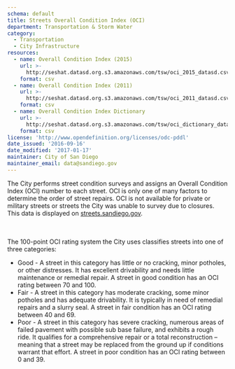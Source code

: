 ```yaml
---
schema: default
title: Streets Overall Condition Index (OCI)
department: Transportation & Storm Water
category:
  - Transportation
  - City Infrastructure
resources:
  - name: Overall Condition Index (2015)
    url: >-
      http://seshat.datasd.org.s3.amazonaws.com/tsw/oci_2015_datasd.csv
    format: csv
  - name: Overall Condition Index (2011)
    url: >-
      http://seshat.datasd.org.s3.amazonaws.com/tsw/oci_2011_datasd.csv
    format: csv
  - name: Overall Condition Index Dictionary
    url: >-
      http://seshat.datasd.org.s3.amazonaws.com/tsw/oci_dictionary_datasd.csv
    format: csv
license: 'http://www.opendefinition.org/licenses/odc-pddl'
date_issued: '2016-09-16'
date_modified: '2017-01-17'
maintainer: City of San Diego
maintainer_email: data@sandiego.gov
---
```

The City performs street condition surveys and assigns an Overall Condition
Index (OCI) number to each street. OCI is only one of many factors to determine
the order of street repairs. OCI is not available for private or military streets
or streets the City was unable to survey due to closures.
This data is displayed on <a href="http://www.streets.sandiego.gov" target="_blank">
streets.sandiego.gov</a>.
<!--more-->

<br>
<br>
The 100-point OCI rating system the City uses classifies streets into
one of three categories:
<br>
<ul>
<li>Good - A street in this category has little or no cracking, minor potholes,
or other distresses. It has excellent drivability and needs little maintenance
or remedial repair. A street in good condition has an OCI rating between 70 and 100.
</li>
<li>Fair - A street in this category has moderate cracking, some minor potholes
and has adequate drivability. It is typically in need of remedial repairs
and a slurry seal. A street in fair condition has an OCI rating between 40 and 69.
</li>
<li>Poor - A street in this category has severe cracking, numerous areas of
failed pavement with possible sub base failure, and exhibits a rough ride.
It qualifies for a comprehensive repair or a total reconstruction – meaning
that a street may be replaced from the ground up if conditions warrant that effort.
A street in poor condition has an OCI rating between 0 and 39.
</li>
</ul>
